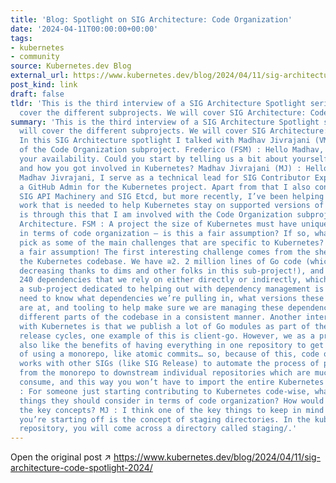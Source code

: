 ```yaml
---
title: 'Blog: Spotlight on SIG Architecture: Code Organization'
date: '2024-04-11T00:00:00+00:00'
tags:
- kubernetes
- community
source: Kubernetes.dev Blog
external_url: https://www.kubernetes.dev/blog/2024/04/11/sig-architecture-code-spotlight-2024/
post_kind: link
draft: false
tldr: 'This is the third interview of a SIG Architecture Spotlight series that will
  cover the different subprojects. We will cover SIG Architecture: Code Organization.'
summary: 'This is the third interview of a SIG Architecture Spotlight series that
  will cover the different subprojects. We will cover SIG Architecture: Code Organization.
  In this SIG Architecture spotlight I talked with Madhav Jivrajani (VMware), a member
  of the Code Organization subproject. Frederico (FSM) : Hello Madhav, thank you for
  your availability. Could you start by telling us a bit about yourself, your role
  and how you got involved in Kubernetes? Madhav Jivrajani (MJ) : Hello! My name is
  Madhav Jivrajani, I serve as a technical lead for SIG Contributor Experience and
  a GitHub Admin for the Kubernetes project. Apart from that I also contribute to
  SIG API Machinery and SIG Etcd, but more recently, I’ve been helping out with the
  work that is needed to help Kubernetes stay on supported versions of Go , and it
  is through this that I am involved with the Code Organization subproject of SIG
  Architecture. FSM : A project the size of Kubernetes must have unique challenges
  in terms of code organization – is this a fair assumption? If so, what would you
  pick as some of the main challenges that are specific to Kubernetes? MJ : That’s
  a fair assumption! The first interesting challenge comes from the sheer size of
  the Kubernetes codebase. We have ≅2. 2 million lines of Go code (which is steadily
  decreasing thanks to dims and other folks in this sub-project!), and a little over
  240 dependencies that we rely on either directly or indirectly, which is why having
  a sub-project dedicated to helping out with dependency management is crucial: we
  need to know what dependencies we’re pulling in, what versions these dependencies
  are at, and tooling to help make sure we are managing these dependencies across
  different parts of the codebase in a consistent manner. Another interesting challenge
  with Kubernetes is that we publish a lot of Go modules as part of the Kubernetes
  release cycles, one example of this is client-go. However, we as a project would
  also like the benefits of having everything in one repository to get the advantages
  of using a monorepo, like atomic commits… so, because of this, code organization
  works with other SIGs (like SIG Release) to automate the process of publishing code
  from the monorepo to downstream individual repositories which are much easier to
  consume, and this way you won’t have to import the entire Kubernetes codebase! FSM
  : For someone just starting contributing to Kubernetes code-wise, what are the main
  things they should consider in terms of code organization? How would you sum up
  the key concepts? MJ : I think one of the key things to keep in mind at least as
  you’re starting off is the concept of staging directories. In the kubernetes/kubernetes
  repository, you will come across a directory called staging/.'
---
```

Open the original post ↗ https://www.kubernetes.dev/blog/2024/04/11/sig-architecture-code-spotlight-2024/
